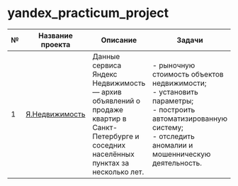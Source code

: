# yandex_practicum_project


<table>
<thead>
  <tr>
    <th>№</th>
    <th>Название проекта</th>
    <th>Описание</th>
    <th>Задачи</th>
  </tr>
</thead>
<tbody>
  <tr>
    <td>1</td>
    <td><a href="https://github.com/MikhailIurkus/yandex_practicum_project/blob/main/Iurkus_Mikhail_project__1_01.ipynb" target="_blank" rel="noopener noreferrer">Я.Недвижимость</a></td>
    <td>Данные сервиса Яндекс Недвижимость — архив объявлений о продаже квартир в Санкт-Петербурге и соседних населённых пунктах за несколько лет.</td>
    <td>- рыночную стоимость объектов недвижимости; <br>- установить параметры;<br>- построить автоматизированную систему; <br>- отследить аномалии и мошенническую деятельность.</td>
  </tr>
</tbody>
</table>
